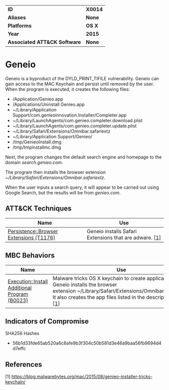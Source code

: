 
<table>
<tr>
<td><b>ID</b></td>
<td><b>X0014</b></td>
</tr>
<tr>
<td><b>Aliases</b></td>
<td><b>None</b></td>
</tr>
<tr>
<td><b>Platforms</b></td>
<td><b>OS X</b></td>
</tr>
<tr>
<td><b>Year</b></td>
<td><b>2015</b></td>
</tr>
<tr>
<td><b>Associated ATT&CK Software</b></td>
<td><b>None</b></td>
</tr>
</table>


# Geneio

Geneio is a byproduct of the DYLD_PRINT_TIFILE vulnerability. Geneio can gain access to the MAC Keychain and persist until removed by the user. When the program is executed, it creates the following files: 

* /Application/Genieo.app
* /Applications/Uninstall Genieo.app
* ~/Library/Application Support/com.genieoinnovation.Installer/Completer.app
* ~/Library/LaunchAgents/com.genieo.completer.download.plist
* ~/Library/LaunchAgents/com.genieo.completer.update.plist
* ~/Library/Safari/Extensions/Omnibar.safariextz
* ~/Library/Application Support/Genieo/
* /tmp/GenieoInstall.dmg
* /tmp/tmpinstallmc.dmg

Next, the program changes the default search engine and homepage to the domain *search.genieo.com*. 

The program then installs the browser extension *~/Library/Safari/Extensions/Omnibar.safariextz*.

When the user inputs a search query, it will appear to be carried out using Google Search, but the results will be from *genieo.com*.


## ATT&CK Techniques

|Name|Use|
|---|---|
|[Persistence::Browser Extensions (T1176)](https://attack.mitre.org/techniques/T1176/)|Geneio installs Safari Extensions that are adware. [[1]](#1)|

## MBC Behaviors

|Name|Use|
|---|---|
|[Execution::Install Additional Program (B0023)](../execution/install-additional-program.md)|Malware tricks OS X keychain to create application files. Geneio installs the browser extension ~/Library/Safari/Extensions/Omnibar.safariextz. It also creates the app files listed in the description above. [[1]](#1)|


## Indicators of Compromise

SHA256 Hashes
- 56b1d33fde65ab520a6c8afe9b3f304c50b581d3e46a9baa56fb9694d4d7effc

## References

<a name="1">[1]</a> https://blog.malwarebytes.org/mac/2015/08/genieo-installer-tricks-keychain/